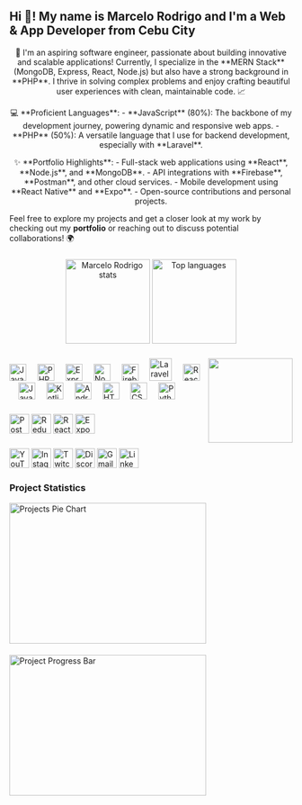 <h2 align="left">Hi 👋! My name is Marcelo Rodrigo and I'm a Web & App Developer from Cebu City</h2>

<p align="center">
  🚀 I'm an aspiring software engineer, passionate about building innovative and scalable applications! Currently, I specialize in the **MERN Stack** (MongoDB, Express, React, Node.js) but also have a strong background in **PHP**. I thrive in solving complex problems and enjoy crafting beautiful user experiences with clean, maintainable code. 📈
</p>

<p align="center">
  💻 **Proficient Languages**:
  - **JavaScript** (80%): The backbone of my development journey, powering dynamic and responsive web apps.
  - **PHP** (50%): A versatile language that I use for backend development, especially with **Laravel**.
</p>

<p align="center">
  ✨ **Portfolio Highlights**:
  - Full-stack web applications using **React**, **Node.js**, and **MongoDB**.
  - API integrations with **Firebase**, **Postman**, and other cloud services.
  - Mobile development using **React Native** and **Expo**.
  - Open-source contributions and personal projects.

  Feel free to explore my projects and get a closer look at my work by checking out my **portfolio** or reaching out to discuss potential collaborations! 🌍
</p>

###

<div align="center">
  <img src="https://github-readme-stats.vercel.app/api?username=rodrigomarcelo643&hide_title=false&hide_rank=false&show_icons=true&include_all_commits=true&count_private=true&disable_animations=false&theme=dracula&locale=en&hide_border=false" height="150" alt="Marcelo Rodrigo stats"  />
  <img src="https://github-readme-stats.vercel.app/api/top-langs?username=rodrigomarcelo643&locale=en&hide_title=false&layout=compact&card_width=320&langs_count=5&theme=dracula&hide_border=false" height="150" alt="Top languages"  />
</div>

###

<img align="right" height="150" src="[https://i.imgflip.com/65efzo.gif](https://media3.giphy.com/media/v1.Y2lkPTc5MGI3NjExZndxYmppcjFhYjJnbDRzeTV0cGM1NzJxdnFhNnlmMTVmbGlqY2xvdSZlcD12MV9naWZzX3NlYXJjaCZjdD1n/bGgsc5mWoryfgKBx1u/giphy.gif)"  />

###

<div align="left">
  <img src="https://cdn.jsdelivr.net/gh/devicons/devicon/icons/javascript/javascript-original.svg" height="30" alt="JavaScript" />
  <img width="12" />
  <img src="https://cdn.jsdelivr.net/gh/devicons/devicon/icons/php/php-original.svg" height="30" alt="PHP" />
  <img width="12" />
  <img src="https://cdn.jsdelivr.net/gh/devicons/devicon/icons/express/express-original.svg" height="30" alt="Express" />
  <img width="12" />
  <img src="https://cdn.jsdelivr.net/gh/devicons/devicon/icons/nodejs/nodejs-original.svg" height="30" alt="Node.js" />
  <img width="12" />
  <img src="https://cdn.jsdelivr.net/gh/devicons/devicon/icons/firebase/firebase-plain.svg" height="30" alt="Firebase" />
  <img width="12" />
  <img src="https://cdn.jsdelivr.net/gh/devicons/devicon/icons/laravel/laravel-original.svg" height="40" alt="Laravel" />
  <img width="12" />
  <img src="https://cdn.jsdelivr.net/gh/devicons/devicon/icons/react/react-original.svg" height="30" alt="React" />
  <img width="12" />
  <img src="https://cdn.jsdelivr.net/gh/devicons/devicon/icons/java/java-original.svg" height="30" alt="Java" />
  <img width="12" />
  <img src="https://cdn.jsdelivr.net/gh/devicons/devicon/icons/kotlin/kotlin-original.svg" height="30" alt="Kotlin" />
  <img width="12" />
  <img src="https://cdn.jsdelivr.net/gh/devicons/devicon/icons/androidstudio/androidstudio-original.svg" height="30" alt="Android Studio" />
  <img width="12" />
  <img src="https://cdn.jsdelivr.net/gh/devicons/devicon/icons/html5/html5-original.svg" height="30" alt="HTML5" />
  <img width="12" />
  <img src="https://cdn.jsdelivr.net/gh/devicons/devicon/icons/css3/css3-original.svg" height="30" alt="CSS3" />
  <img width="12" />
  <img src="https://cdn.jsdelivr.net/gh/devicons/devicon/icons/python/python-original.svg" height="30" alt="Python" />
</div>

###

<div align="left">
  <img src="https://img.shields.io/badge/Postman-FF6C37?style=for-the-badge&logo=postman&logoColor=white" height="35" alt="Postman" />
  <img src="https://img.shields.io/badge/Redux_Toolkit-593d88?style=for-the-badge&logo=redux&logoColor=white" height="35" alt="Redux Toolkit" />
  <img src="https://img.shields.io/static/v1?message=React+Native&logo=react&label=&color=61DAFB&logoColor=white&labelColor=&style=for-the-badge" height="35" alt="React Native" />
  <img src="https://img.shields.io/static/v1?message=Expo&logo=expo&label=&color=000020&logoColor=white&labelColor=&style=for-the-badge" height="35" alt="Expo" />
</div>

###

<div align="left">
  <img src="https://img.shields.io/static/v1?message=Youtube&logo=youtube&label=&color=FF0000&logoColor=white&labelColor=&style=for-the-badge" height="35" alt="YouTube" />
  <img src="https://img.shields.io/static/v1?message=Instagram&logo=instagram&label=&color=E4405F&logoColor=white&labelColor=&style=for-the-badge" height="35" alt="Instagram" />
  <img src="https://img.shields.io/static/v1?message=Twitch&logo=twitch&label=&color=9146FF&logoColor=white&labelColor=&style=for-the-badge" height="35" alt="Twitch" />
  <img src="https://img.shields.io/static/v1?message=Discord&logo=discord&label=&color=7289DA&logoColor=white&labelColor=&style=for-the-badge" height="35" alt="Discord" />
  <img src="https://img.shields.io/static/v1?message=Gmail&logo=gmail&label=&color=D14836&logoColor=white&labelColor=&style=for-the-badge" height="35" alt="Gmail" />
  <img src="https://img.shields.io/static/v1?message=LinkedIn&logo=linkedin&label=&color=0077B5&logoColor=white&labelColor=&style=for-the-badge" height="35" alt="LinkedIn" />
</div>

###

<!-- Additional Charts Section (Pie and Bar Graphs) -->
<div align="center flex ">
  <h3>Project Statistics</h3>
  
  <!-- Pie Charts for Projects -->
  <div style="display: flex; justify-content: center; gap: 20px; flex-wrap: wrap;">
    <div style="flex: 1; min-width: 280px;">
      <img src="https://quickchart.io/chart?c=%7Btype:%27pie%27,data:%7Blabels:%5B%27Old%20Projects%27,%27Latest%20Projects%27%5D,datasets:%5B%7Bdata:%5B40,60%5D,backgroundColor:%5B%27%23FF6384%27,%27%2336A2EB%27%5D%7D%5D%7D%7D" alt="Projects Pie Chart" height= "250px" width="350px" />
    </div>

  </div>
  
  <!-- Bar Graph for Project Progress -->
  <div style="margin-top: 20px;">
    <img src="https://quickchart.io/chart?c=%7Btype:%27bar%27,data:%7Blabels:%5B%27Old%20Projects%27,%27New%20Projects%27%5D,datasets:%5B%7Blabel:%27Completion%20%25%27,data:%5B70,90%5D,backgroundColor:%27rgba(75,192,192,0.2)%27,borderColor:%27rgba(75,192,192,1)%27,borderWidth:1%7D%5D%7D%7D" alt="Project Progress Bar" height= "250px" width="350px" />
  </div>
</div>


<br clear="both">
